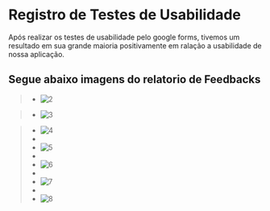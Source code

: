 # Registro de Testes de Usabilidade

Após realizar os testes de usabilidade pelo google forms, tivemos um resultado em sua grande maioria positivamente em ralação a usabilidade de nossa aplicação.

## Segue abaixo imagens do relatorio de Feedbacks

> - ![2](https://github.com/ICEI-PUC-Minas-PMV-ADS/pmv-ads-2023-2-e3-proj-mov-t2-g3-comandas/assets/89494470/471573c1-2dc2-445c-9579-7829ad12cbc2)

> - ![3](https://github.com/ICEI-PUC-Minas-PMV-ADS/pmv-ads-2023-2-e3-proj-mov-t2-g3-comandas/assets/89494470/e499bdf6-b414-42c2-b010-d0d75b17907c)

> - ![4](https://github.com/ICEI-PUC-Minas-PMV-ADS/pmv-ads-2023-2-e3-proj-mov-t2-g3-comandas/assets/89494470/b9c9569e-e358-48b0-adfe-4293ac7f807b)
> - 
> - ![5](https://github.com/ICEI-PUC-Minas-PMV-ADS/pmv-ads-2023-2-e3-proj-mov-t2-g3-comandas/assets/89494470/f6571a98-c137-449d-9648-50bf70e1d75e)
> -
> - ![6](https://github.com/ICEI-PUC-Minas-PMV-ADS/pmv-ads-2023-2-e3-proj-mov-t2-g3-comandas/assets/89494470/22c13c37-7723-46ed-baf0-5813b0f58c17)
> -
> - ![7](https://github.com/ICEI-PUC-Minas-PMV-ADS/pmv-ads-2023-2-e3-proj-mov-t2-g3-comandas/assets/89494470/c71173dc-5cf4-4606-8764-00a0cfc6f11f)
> -
> - ![8](https://github.com/ICEI-PUC-Minas-PMV-ADS/pmv-ads-2023-2-e3-proj-mov-t2-g3-comandas/assets/89494470/dcd6e0ce-6b79-43b6-8d8f-be4113c5182e)
